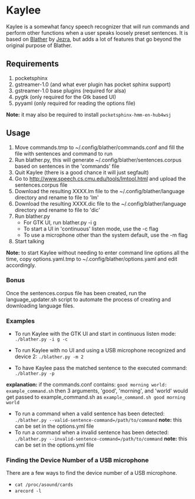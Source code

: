 # Kaylee

Kaylee is a somewhat fancy speech recognizer that will run commands and perform
other functions when a user speaks loosely preset sentences.  It is based on
[Blather](https://gitlab.com/jezra/blather) by [Jezra](http://www.jezra.net/),
but adds a lot of features that go beyond the original purpose of Blather.

## Requirements

1. pocketsphinx
2. gstreamer-1.0 (and what ever plugin has pocket sphinx support)
3. gstreamer-1.0 base plugins (required for alsa)
5. pygtk (only required for the Gtk based UI)
6. pyyaml (only required for reading the options file)

**Note:** it may also be required to install `pocketsphinx-hmm-en-hub4wsj`


## Usage

1. Move commands.tmp to ~/.config/blather/commands.conf and fill the file with
sentences and command to run
2. Run blather.py, this will generate ~/.config/blather/sentences.corpus based
on sentences in the 'commands' file
3. Quit Kaylee (there is a good chance it will just segfault)
4. Go to <http://www.speech.cs.cmu.edu/tools/lmtool.html> and upload the
sentences.corpus file
5. Download the resulting XXXX.lm file to the ~/.config/blather/language
directory and rename to file to 'lm'
6. Download the resulting XXXX.dic file to the ~/.config/blather/language
directory and rename to file to 'dic'
7. Run blather.py
    * For GTK UI, run blather.py -i g
    * To start a UI in 'continuous' listen mode, use the -c flag
    * To use a microphone other than the system default, use the -m flag
8. Start talking

**Note:** to start Kaylee without needing to enter command line options all the
time, copy options.yaml.tmp to ~/.config/blather/options.yaml and edit
accordingly.

### Bonus

Once the sentences.corpus file has been created, run the language_updater.sh
script to automate the process of creating and downloading language files.

### Examples

* To run Kaylee with the GTK UI and start in continuous listen mode:
`./blather.py -i g -c`

* To run Kaylee with no UI and using a USB microphone recognized and device 2:
`./blather.py -m 2`

* To have Kaylee pass the matched sentence to the executed command:
`./blather.py -p`

**explanation:** if the commands.conf contains:
`good morning world: example_command.sh`
then 3 arguments, 'good', 'morning', and 'world' would get passed to
example_command.sh as `example_command.sh good morning world`

* To run a command when a valid sentence has been detected:
	`./blather.py --valid-sentence-command=/path/to/command`
	**note:** this can be set in the options.yml file
* To run a command when a invalid sentence has been detected:
	`./blather.py --invalid-sentence-command=/path/to/command`
	**note:** this can be set in the options.yml file

### Finding the Device Number of a USB microphone
There are a few ways to find the device number of a USB microphone.

* `cat /proc/asound/cards`
* `arecord -l`
